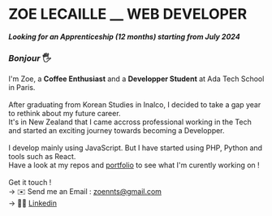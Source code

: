 # ZOE LECAILLE __ WEB DEVELOPER
<strong><em>Looking for an Apprenticeship (12 months) starting from July 2024</em></strong>

### <em>Bonjour</em> 🖐️
I'm Zoe, a <strong>Coffee Enthusiast</strong> and a <strong>Developper Student</strong> at Ada Tech School in Paris.<br>
<br>
After graduating from Korean Studies in Inalco, I decided to take a gap year to rethink about my future career. <br>
It's in New Zealand that I came accross professional working in the Tech and started an exciting journey towards becoming a Developper. <br>
<br>
I develop mainly using JavaScript. But I have started using PHP, Python and tools such as React. <br>
Have a look at my repos and <a href='https://zoeleca.github.io/'>portfolio</a> to see what I'm curently working on !
<br>
<br>
Get it touch !
<br>
→ ✉️ Send me an Email : <a href="mailto:zoennts@gmail.com">zoennts@gmail.com</a>
<br>
→ 👩‍💻 <a href="https://www.linkedin.com/in/zoe-lecaille/">Linkedin</a>

